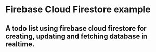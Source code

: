 # Firebase Cloud Firestore example

## A todo list using firebase cloud firestore for creating, updating and fetching database in realtime.

